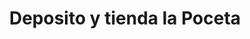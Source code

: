 ---
title: "Deposito y tienda la Poceta"
url: /gueican/deposito-y-tienda-la-poceta/
shop: alcohol
---